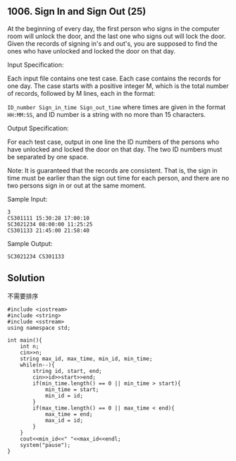## 1006. Sign In and Sign Out (25)
At the beginning of every day, the first person who signs in the computer room will unlock the door, and the last one who signs out will lock the door. Given the records of signing in's and out's, you are supposed to find the ones who have unlocked and locked the door on that day.

Input Specification:

Each input file contains one test case. Each case contains the records for one day. The case starts with a positive integer M, which is the total number of records, followed by M lines, each in the format:

`ID_number Sign_in_time Sign_out_time`
where times are given in the format `HH:MM:SS`, and ID number is a string with no more than 15 characters.

Output Specification:

For each test case, output in one line the ID numbers of the persons who have unlocked and locked the door on that day. The two ID numbers must be separated by one space.

Note: It is guaranteed that the records are consistent. That is, the sign in time must be earlier than the sign out time for each person, and there are no two persons sign in or out at the same moment.

Sample Input:
```
3
CS301111 15:30:28 17:00:10
SC3021234 08:00:00 11:25:25
CS301133 21:45:00 21:58:40
```
Sample Output:
```
SC3021234 CS301133
```
## Solution
不需要排序
```
#include <iostream>
#include <string>
#include <sstream>
using namespace std;

int main(){
	int n;
	cin>>n;
	string max_id, max_time, min_id, min_time;
	while(n--){
		string id, start, end;
		cin>>id>>start>>end;
		if(min_time.length() == 0 || min_time > start){
			min_time = start;
			min_id = id;
		}
		if(max_time.length() == 0 || max_time < end){
			max_time = end;
			max_id = id;
		}
	}
	cout<<min_id<<" "<<max_id<<endl;
	system("pause");
}
```
